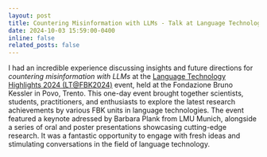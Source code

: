 ```yaml
---
layout: post
title: Countering Misinformation with LLMs - Talk at Language Technology Highlights 2024, Fondazione Bruno Kessler
date: 2024-10-03 15:59:00-0400
inline: false
related_posts: false
---
```


I had an incredible experience discussing insights and future directions for *countering misinformation with LLMs* at the [Language Technology Highlights 2024 (LT@FBK2024)](https://lt-highlights.fbk.eu/home) event, held at the Fondazione Bruno Kessler in Povo, Trento. This one-day event brought together scientists, students, practitioners, and enthusiasts to explore the latest research achievements by various FBK units in language technologies. The event featured a keynote adressed by Barbara Plank from LMU Munich, alongside a series of oral and poster presentations showcasing cutting-edge research. It was a fantastic opportunity to engage with fresh ideas and stimulating conversations in the field of language technology.